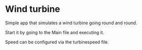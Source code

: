 # Wind turbine

Simple app that simulates a wind turbine going round and round.

Start it by going to the Main file and executing it.

Speed can be configured via the turbinespeed file.